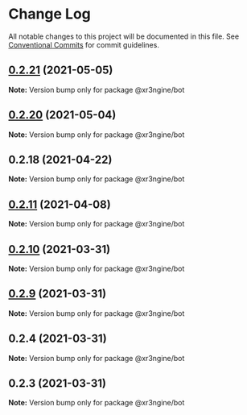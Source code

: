 # Change Log

All notable changes to this project will be documented in this file.
See [Conventional Commits](https://conventionalcommits.org) for commit guidelines.

## [0.2.21](https://github.com/xr3ngine/xr3ngine/compare/v0.2.20...v0.2.21) (2021-05-05)

**Note:** Version bump only for package @xr3ngine/bot





## [0.2.20](https://github.com/xr3ngine/xr3ngine/compare/v0.2.18...v0.2.20) (2021-05-04)

**Note:** Version bump only for package @xr3ngine/bot





## 0.2.18 (2021-04-22)

**Note:** Version bump only for package @xr3ngine/bot





## [0.2.11](https://github.com/xr3ngine/xr3ngine/compare/v0.2.10...v0.2.11) (2021-04-08)

**Note:** Version bump only for package @xr3ngine/bot





## [0.2.10](https://github.com/xr3ngine/xr3ngine/compare/v0.2.9...v0.2.10) (2021-03-31)

**Note:** Version bump only for package @xr3ngine/bot





## [0.2.9](https://github.com/xr3ngine/xr3ngine/compare/v0.2.8...v0.2.9) (2021-03-31)

**Note:** Version bump only for package @xr3ngine/bot





## 0.2.4 (2021-03-31)

**Note:** Version bump only for package @xr3ngine/bot





## 0.2.3 (2021-03-31)

**Note:** Version bump only for package @xr3ngine/bot
